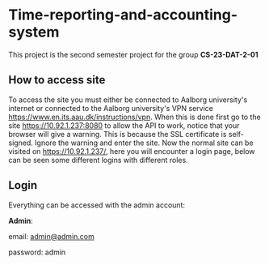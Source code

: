 # Time-reporting-and-accounting-system
This project is the second semester project for the group **CS-23-DAT-2-01**
## How to access site
To access the site you must either be connected to Aalborg university's internet or connected to the Aalborg university's VPN service https://www.en.its.aau.dk/instructions/vpn. 
When this is done first go to the site https://10.92.1.237:8080 to allow the API to work, notice that your browser will give a warning. This is because the SSL certificate is self-signed. Ignore the warning and enter the site. Now the normal site can be visited on https://10.92.1.237/, here you will encounter a login page, below can be seen some different logins with different roles.

## Login
Everything can be accessed with the admin account:

**Admin**:

email: admin@admin.com

password: admin